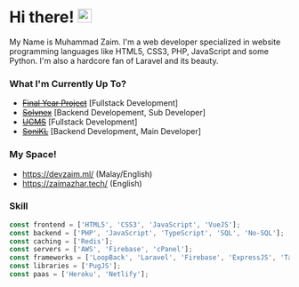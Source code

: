 # Hi there! <span><img src="https://media.giphy.com/media/hvRJCLFzcasrR4ia7z/giphy.gif" width="25px"></span>
My Name is Muhammad Zaim. I'm a web developer specialized in website programming languages like HTML5, CSS3, PHP, JavaScript and some Python. I'm also a hardcore fan of Laravel and its beauty.

### What I'm Currently Up To?
- ~~[Final Year Project](https://github.com/zaimazhar97/Golf-Scoring-System)~~ [Fullstack Development]
- ~~[Solvnex](https://www.solvnex.com/)~~ [Backend Developement, Sub Developer]
- ~~[UCMS](https://github.com/zaimazhar97/UCMS)~~ [Fullstack Development]
- ~~[SoniKL](https://wearesonikl.com/)~~ [Backend Development, Main Developer]

### My Space!
- https://devzaim.ml/ (Malay/English)
- https://zaimazhar.tech/ (English)

### Skill
```js
const frontend = ['HTML5', 'CSS3', 'JavaScript', 'VueJS'];
const backend = ['PHP', 'JavaScript', 'TypeScript', 'SQL', 'No-SQL'];
const caching = ['Redis'];
const servers = ['AWS', 'Firebase', 'cPanel'];
const frameworks = ['LoopBack', 'Laravel', 'Firebase', 'ExpressJS', 'TailwindCSS', 'NestJS'];
const libraries = ['PugJS'];
const paas = ['Heroku', 'Netlify'];
```
